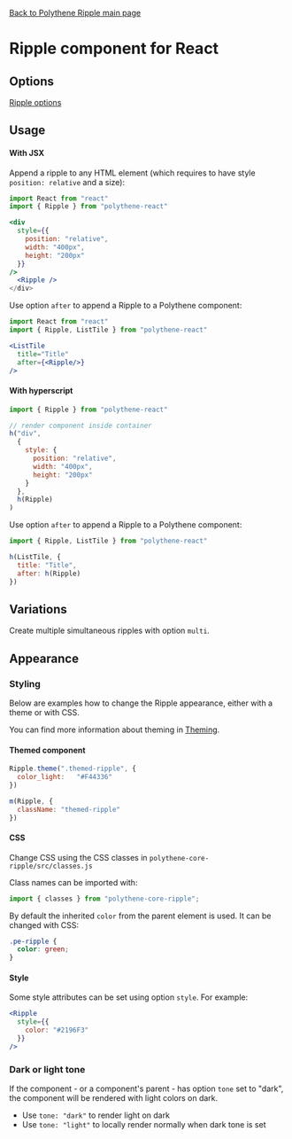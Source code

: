 [Back to Polythene Ripple main page](../ripple.md)

# Ripple component for React


## Options

[Ripple options](../ripple.md)


## Usage

#### With JSX

Append a ripple to any HTML element (which requires to have style `position: relative` and a size):

~~~jsx
import React from "react"
import { Ripple } from "polythene-react"

<div
  style={{
    position: "relative",
    width: "400px",
    height: "200px"
  }}
/>
  <Ripple />  
</div>
~~~

Use option `after` to append a Ripple to a Polythene component:

~~~jsx
import React from "react"
import { Ripple, ListTile } from "polythene-react"

<ListTile
  title="Title"
  after={<Ripple/>}
/>
~~~

#### With hyperscript

~~~javascript
import { Ripple } from "polythene-react"

// render component inside container
h("div", 
  {
    style: {
      position: "relative",
      width: "400px",
      height: "200px"
    }
  },
  h(Ripple)
)
~~~

Use option `after` to append a Ripple to a Polythene component:

~~~javascript
import { Ripple, ListTile } from "polythene-react"

h(ListTile, {
  title: "Title",
  after: h(Ripple)
})
~~~


## Variations

Create multiple simultaneous ripples with option `multi`.


## Appearance

### Styling

Below are examples how to change the Ripple appearance, either with a theme or with CSS.

You can find more information about theming in [Theming](../theming.md).

#### Themed component

~~~javascript
Ripple.theme(".themed-ripple", {
  color_light:   "#F44336"
})

m(Ripple, {
  className: "themed-ripple"
})
~~~

#### CSS

Change CSS using the CSS classes in `polythene-core-ripple/src/classes.js`

Class names can be imported with:

~~~javascript
import { classes } from "polythene-core-ripple";
~~~

By default the inherited `color` from the parent element is used. It can be changed with CSS:

~~~css
.pe-ripple {
  color: green;
}
~~~

#### Style

Some style attributes can be set using option `style`. For example:

~~~jsx
<Ripple
  style={{
    color: "#2196F3"
  }}
/>
~~~

### Dark or light tone

If the component - or a component's parent - has option `tone` set to "dark", the component will be rendered with light colors on dark. 

* Use `tone: "dark"` to render light on dark
* Use `tone: "light"` to locally render normally when dark tone is set


